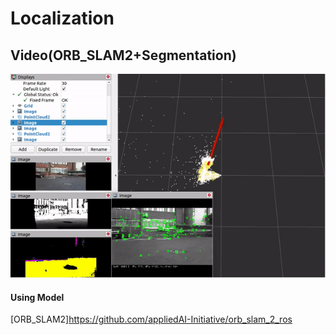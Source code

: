 # Localization

## Video(ORB_SLAM2+Segmentation)
<p align="center">
  <img
    src="ORB_SLAM.gif"
  >
</p>


#### Using Model
[ORB_SLAM2]https://github.com/appliedAI-Initiative/orb_slam_2_ros

